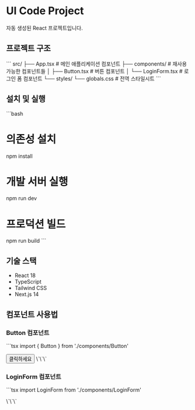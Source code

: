 # UI Code Project

자동 생성된 React 프로젝트입니다.

## 프로젝트 구조

\`\`\`
src/
├── App.tsx              # 메인 애플리케이션 컴포넌트
├── components/          # 재사용 가능한 컴포넌트들
│   ├── Button.tsx       # 버튼 컴포넌트
│   └── LoginForm.tsx    # 로그인 폼 컴포넌트
└── styles/
    └── globals.css      # 전역 스타일시트
\`\`\`

## 설치 및 실행

\`\`\`bash
# 의존성 설치
npm install

# 개발 서버 실행
npm run dev

# 프로덕션 빌드
npm run build
\`\`\`

## 기술 스택

- React 18
- TypeScript
- Tailwind CSS
- Next.js 14

## 컴포넌트 사용법

### Button 컴포넌트
\`\`\`tsx
import { Button } from './components/Button'

<Button variant="default" size="sm">
  클릭하세요
</Button>
\`\`\`

### LoginForm 컴포넌트
\`\`\`tsx
import LoginForm from './components/LoginForm'

<LoginForm />
\`\`\`
